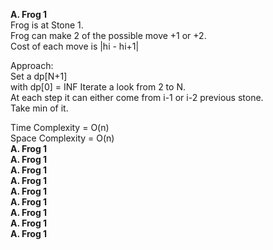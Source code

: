 **A. Frog 1**  
Frog is at Stone 1.  
Frog can make 2 of the possible move +1 or +2.  
Cost of each move is |hi - hi+1|  

Approach:  
Set a dp[N+1]  
with dp[0] = INF
Iterate a look from 2 to N.  
At each step it can either come from i-1 or i-2 previous stone.  
Take min of it.  

Time Complexity = O(n)  
Space Complexity = O(n)  
**A. Frog 1**  
**A. Frog 1**  
**A. Frog 1**  
**A. Frog 1**  
**A. Frog 1**  
**A. Frog 1**  
**A. Frog 1**  
**A. Frog 1**  
**A. Frog 1**  
